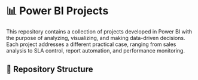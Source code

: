 # 📊 Power BI Projects

This repository contains a collection of projects developed in Power BI with the purpose of analyzing, visualizing, and making data-driven decisions. Each project addresses a different practical case, ranging from sales analysis to SLA control, report automation, and performance monitoring.

## 📁 Repository Structure

